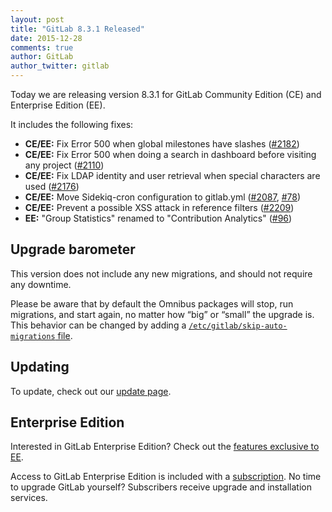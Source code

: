 ```yaml
---
layout: post
title: "GitLab 8.3.1 Released"
date: 2015-12-28
comments: true
author: GitLab
author_twitter: gitlab
---
```


Today we are releasing version 8.3.1 for GitLab Community Edition (CE) and
Enterprise Edition (EE).

It includes the following fixes:

- **CE/EE:** Fix Error 500 when global milestones have slashes ([#2182])
- **CE/EE:** Fix Error 500 when doing a search in dashboard before visiting any
  project ([#2110])
- **CE/EE:** Fix LDAP identity and user retrieval when special characters are used ([#2176])
- **CE/EE:** Move Sidekiq-cron configuration to gitlab.yml ([#2087], [#78])
- **CE/EE:** Prevent a possible XSS attack in reference filters ([#2209])
- **EE:** "Group Statistics" renamed to "Contribution Analytics" ([#96])

[#2087]: https://gitlab.com/gitlab-org/gitlab-ce/merge_requests/2087
[#2110]: https://gitlab.com/gitlab-org/gitlab-ce/merge_requests/2110
[#2176]: https://gitlab.com/gitlab-org/gitlab-ce/merge_requests/2176
[#2182]: https://gitlab.com/gitlab-org/gitlab-ce/merge_requests/2182
[#2209]: https://gitlab.com/gitlab-org/gitlab-ce/merge_requests/2209
[#78]: https://gitlab.com/gitlab-org/gitlab-ee/merge_requests/78
[#96]: https://gitlab.com/gitlab-org/gitlab-ee/merge_requests/96

<!-- more -->

## Upgrade barometer

This version does not include any new migrations, and should not require any
downtime.

Please be aware that by default the Omnibus packages will stop, run migrations,
and start again, no matter how “big” or “small” the upgrade is. This behavior
can be changed by adding a [`/etc/gitlab/skip-auto-migrations`
file](http://doc.gitlab.com/omnibus/update/README.html).

## Updating

To update, check out our [update page](https://about.gitlab.com/update).

## Enterprise Edition

Interested in GitLab Enterprise Edition? Check out the [features exclusive to
EE](http://about.gitlab.com/features/#enterprise).

Access to GitLab Enterprise Edition is included with a [subscription](http://www.gitlab.com/subscription/).
No time to upgrade GitLab yourself? Subscribers receive upgrade and installation
services.
